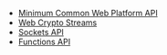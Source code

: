 * [Minimum Common Web Platform API](https://github.com/WinterTC55/proposal-minimum-common-api)
* [Web Crypto Streams](https://github.com/WinterTC55/proposal-webcrypto-streams)
* [Sockets API](https://github.com/WinterTC55/proposal-sockets-api)
* [Functions API](https://github.com/WinterTC55/proposal-functions-api)
